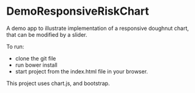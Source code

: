# DemoResponsiveRiskChart
A demo app to illustrate implementation of a responsive doughnut chart, that can be modified by a slider.

To run:
- clone the git file
- run bower install
- start project from the index.html file in your browser.

This project uses chart.js, and bootstrap. 
